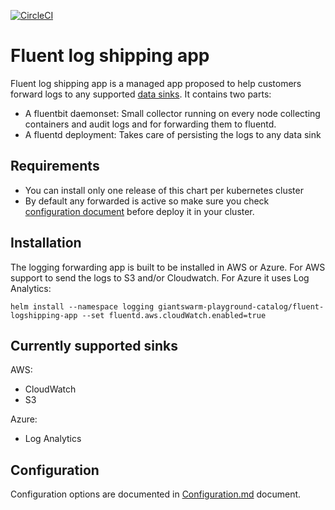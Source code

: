 
[![CircleCI](https://circleci.com/gh/giantswarm/fluent-logshipping-app.svg?style=shield)](https://circleci.com/gh/giantswarm/fluent-logshipping-app)

# Fluent log shipping app

Fluent log shipping app is a managed app proposed to help customers forward logs to any supported [data sinks](#Currently_supported_sinks). 
It contains two parts: 
- A fluentbit daemonset: Small collector running on every node collecting containers and audit logs and for forwarding them to fluentd.
- A fluentd deployment: Takes care of persisting the logs to any data sink

## Requirements

- You can install only one release of this chart per kubernetes cluster
- By default any forwarded is active so make sure you check [configuration document](helm/fluent-logshipping-app/Configuration.md) before deploy it in your cluster.

## Installation

The logging forwarding app is built to be installed in AWS or Azure. For AWS support to send the logs to S3 and/or Cloudwatch. For Azure it uses Log Analytics:

```text
helm install --namespace logging giantswarm-playground-catalog/fluent-logshipping-app --set fluentd.aws.cloudWatch.enabled=true 
```

## Currently supported sinks

AWS:
- CloudWatch
- S3

Azure:
- Log Analytics

## Configuration

Configuration options are documented in [Configuration.md](helm/fluent-logshipping-app/Configuration.md) document.
